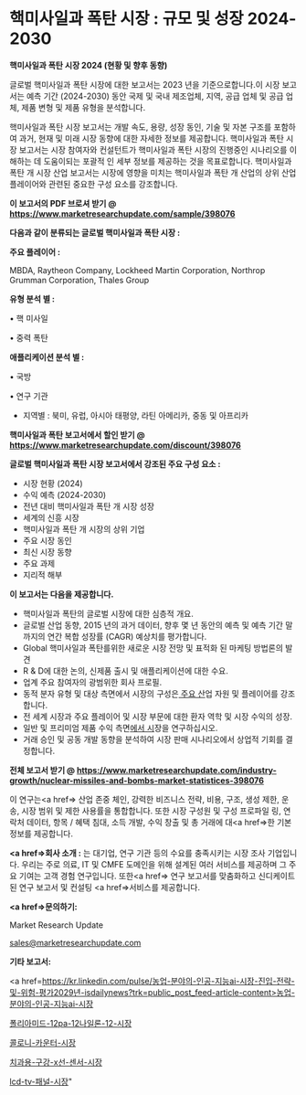 # 핵미사일과 폭탄 시장 : 규모 및 성장 2024-2030

<strong>핵미사일과 폭탄 시장 2024 (현황 및 향후 동향)</strong>

글로벌 핵미사일과 폭탄 시장에 대한 보고서는 2023 년을 기준으로합니다.이 시장 보고서는 예측 기간 (2024-2030) 동안 국제 및 국내 제조업체, 지역, 공급 업체 및 공급 업체, 제품 변형 및 제품 유형을 분석합니다.

핵미사일과 폭탄 시장 보고서는 개발 속도, 용량, 성장 동인, 기술 및 자본 구조를 포함하여 과거, 현재 및 미래 시장 동향에 대한 자세한 정보를 제공합니다. 핵미사일과 폭탄 시장 보고서는 시장 참여자와 컨설턴트가 핵미사일과 폭탄 시장의 진행중인 시나리오를 이해하는 데 도움이되는 포괄적 인 세부 정보를 제공하는 것을 목표로합니다. 핵미사일과 폭탄 개 시장 산업 보고서는 시장에 영향을 미치는 핵미사일과 폭탄 개 산업의 상위 산업 플레이어와 관련된 중요한 구성 요소를 강조합니다.



<strong>이 보고서의 PDF 브로셔 받기 @ <a href=https://www.marketresearchupdate.com/sample/398076>https://www.marketresearchupdate.com/sample/398076</a></strong>



<strong>다음과 같이 분류되는 글로벌 핵미사일과 폭탄 시장 :</strong>



<strong>주요 플레이어 :</strong>

MBDA, Raytheon Company, Lockheed Martin Corporation, Northrop Grumman Corporation, Thales Group



<strong>유형 분석 별 :</strong>

• 핵 미사일

• 중력 폭탄



<strong>애플리케이션 분석 별 :</strong>

• 국방

• 연구 기관

<ul>
  <li>지역별 : 북미, 유럽, 아시아 태평양, 라틴 아메리카, 중동 및 아프리카</li>
</ul>


<strong>핵미사일과 폭탄 보고서에서 할인 받기 @ <a href=https://www.marketresearchupdate.com/discount/398076>https://www.marketresearchupdate.com/discount/398076</a></strong>



<strong>글로벌 핵미사일과 폭탄 시장 보고서에서 강조된 주요 구성 요소 :</strong>
<ul>
  <li>시장 현황 (2024)</li>
  <li>수익 예측 (2024-2030)</li>
  <li>전년 대비 핵미사일과 폭탄 개 시장 성장</li>
  <li>세계의 신흥 시장</li>
  <li>핵미사일과 폭탄 개 시장의 상위 기업</li>
  <li>주요 시장 동인</li>
  <li>최신 시장 동향</li>
  <li>주요 과제</li>
  <li>지리적 해부</li>
</ul>


<strong>이 보고서는 다음을 제공합니다.</strong>
<ul>
  <li>핵미사일과 폭탄의 글로벌 시장에 대한 심층적 개요.</li>
  <li>글로벌 산업 동향, 2015 년의 과거 데이터, 향후 몇 년 동안의 예측 및 예측 기간 말까지의 연간 복합 성장률 (CAGR) 예상치를 평가합니다.</li>
  <li>Global 핵미사일과 폭탄를위한 새로운 시장 전망 및 표적화 된 마케팅 방법론의 발견</li>
  <li>R &amp; D에 대한 논의, 신제품 출시 및 애플리케이션에 대한 수요.</li>
  <li>업계 주요 참여자의 광범위한 회사 프로필.</li>
  <li>동적 분자 유형 및 대상 측면에서 시장의 구성은<a href=> 주요 산</a>업 자원 및 플레이어를 강조합니다.</li>
  <li>전 세계 시장과 주요 플레이어 및 시장 부문에 대한 환자 역학 및 시장 수익의 성장.</li>
  <li>일반 및 프리미엄 제품 수익 측면<a href=>에서 시</a>장을 연구하십시오.</li>
  <li>거래 승인 및 공동 개발 동향을 분석하여 시장 판매 시나리오에서 상업적 기회를 결정합니다.</li>
</ul>



<strong>전체 보고서 받기 @ <a href=https://www.marketresearchupdate.com/industry-growth/nuclear-missiles-and-bombs-market-statistices-398076>https://www.marketresearchupdate.com/industry-growth/nuclear-missiles-and-bombs-market-statistices-398076</a></strong>

이 연구는<a href=> 산업 존중</a> 체인, 강력한 비즈니스 전략, 비용, 구조, 생성 제한, 운송, 시장 범위 및 제한 사용률을 통합합니다. 또한 시장 구성원 및 구성 프로파일 링, 연락처 데이터, 항목 / 혜택 침대, 소득 개발, 수익 창출 및 총 거래에 대<a href=>한 기본 </a>정보를 제공합니다.



<strong><a href=>회사 소</a>개 :</strong>
는 대기업, 연구 기관 등의 수요를 충족시키는 시장 조사 기업입니다. 우리는 주로 의료, IT 및 CMFE 도메인을 위해 설계된 여러 서비스를 제공하며 그 주요 기여는 고객 경험 연구입니다. 또한<a href=> 연구 보</a>고서를 맞춤화하고 신디케이트 된 연구 보고서 및 컨설팅 <a href=>서비스</a>를 제공합니다.



<strong><a href=>문의하기:</a></strong>

Market Research Update

sales@marketresearchupdate.com



<strong>기타 보고서:</strong>

<a href=https://kr.linkedin.com/pulse/농업-분야의-인공-지능ai-시장-진입-전략-및-위험-평가2029년-isdailynews?trk=public_post_feed-article-content>농업-분야의-인공-지능ai-시장</a>

<a href=https://www.linkedin.com/pulse/폴리아미드-12pa-12나일론-12-시장-현재-및-미래-성장-2029/>폴리아미드-12pa-12나일론-12-시장</a>

<a href=https://www.linkedin.com/pulse/콜로니-카운터-시장-현재-및-미래-성장-2029-data-dive-diaries-24-analysis-rtfwf/>콜로니-카운터-시장</a>

<a href=https://www.linkedin.com/pulse/치과용-구강-x선-센서-시장-현재-및-미래-성장-2029-survey-spotlight-pro-24-analysis-qmexf/>치과용-구강-x선-센서-시장</a>

<a href=https://www.linkedin.com/pulse/lcd-tv-패널-시장-규모-및-성장-2023-isdailynews-nopec/>lcd-tv-패널-시장</a>"
